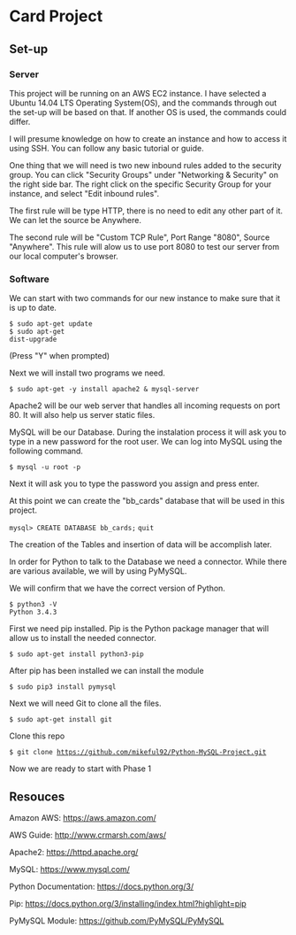 # Card Project

## Set-up

### Server

This project will be running on an AWS EC2 instance. I have selected a Ubuntu 14.04 LTS Operating System(OS), and the commands through out the set-up will be based on that. If another OS is used, the commands could differ.

I will presume knowledge on how to create an instance and how to access it using SSH. You can follow any basic tutorial or guide.

One thing that we will need is two new inbound rules added to the security group. You can click "Security Groups" under "Networking & Security" on the right side bar. The right click on the specific Security Group for your instance, and select "Edit inbound rules".

The first rule will be type HTTP, there is no need to edit any other part of it. We can let the source be Anywhere.

The second rule will be "Custom TCP Rule", Port Range "8080", Source "Anywhere". This rule will alow us to use port 8080 to test our server from our local computer's browser.

### Software

We can start with two commands for our new instance to make sure that it is up to date.

<code>$ sudo apt-get update</code><br />
<code>$ sudo apt-get dist-upgrade</code>

(Press "Y" when prompted)

Next we will install two programs we need.

<code>$ sudo apt-get -y install apache2 & mysql-server</code>

Apache2 will be our web server that handles all incoming requests on port 80. It will also help us server static files. 

MySQL will be our Database. During the instalation process it will ask you to type in a new password for the root user. 
We can log into MySQL using the following command.

<code>$ mysql -u root -p</code>

Next it will ask you to type the password you assign and press enter.

At this point we can create the "bb_cards" database that will be used in this project.

<code>mysql> CREATE DATABASE bb_cards;</code>
<code>quit</code>

The creation of the Tables and insertion of data will be accomplish later.

In order for Python to talk to the Database we need a connector. While there are various available, we will by using PyMySQL.

We will confirm that we have the correct version of Python.

<code>$ python3 -V</code><br />
<code>Python 3.4.3</code>

First we need pip installed. Pip is the Python package manager that will allow us to install the needed connector.

<code>$ sudo apt-get install python3-pip</code>

After pip has been installed we can install the module

<code>$ sudo pip3 install pymysql</code>

Next we will need Git to clone all the files.

<code>$ sudo apt-get install git</code>

Clone this repo

<code>$ git clone https://github.com/mikeful92/Python-MySQL-Project.git</code>


Now we are ready to start with Phase 1

## Resouces

Amazon AWS: https://aws.amazon.com/

AWS Guide: http://www.crmarsh.com/aws/

Apache2: https://httpd.apache.org/

MySQL: https://www.mysql.com/

Python Documentation: https://docs.python.org/3/

Pip: https://docs.python.org/3/installing/index.html?highlight=pip

PyMySQL Module: https://github.com/PyMySQL/PyMySQL
